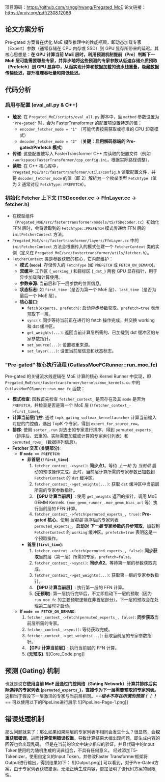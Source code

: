 项目源码：https://github.com/ranggihwang/Pregated_MoE
论文链接：https://arxiv.org/pdf/2308.12066
## 论文方案分析

Pre-gated 方案旨在优化 MoE 模型推理中的性能瓶颈，即动态加载专家（Expert）参数（通常存储在 CPU 内存或 SSD）到 GPU 显存所带来的延迟。其核心思想是：**在 GPU 计算当前 MoE 层时，利用预测机制提前（Pre）判断下一 MoE 层可能需要哪些专家，并异步地将这些预测的专家参数从低速存储介质预取（Prefetch）到 GPU 显存中，从而实现计算和数据加载的流水线重叠，隐藏数据传输延迟，提升推理吞吐量和降低延迟。**

## 代码分析
### **启用与配置 (eval_all.py & C++)**

*   **触发**: 在 `Pregated_MoE/scripts/eval_all.py` 脚本中，当 `method` 参数设置为 `"Pre-gated"` 时，会为 FasterTransformer 的配置项设置特定的值：
    *   `encoder_fetcher_mode = "1"` （可能代表按需获取或标准的 CPU 卸载模式）
    *   `decoder_fetcher_mode = "2"` （**关键：启用解码器端的 Pre-gated/Prefetch 模式**）
*   **传递**: 这些配置被写入 FasterTransformer C++ 库读取的配置文件（例如 `/workspace/FasterTransformer/cpp_config.ini`，根据实际路径调整）。
*   **读取**: 在 C++ 核心库中，`Pregated_MoE/src/fastertransformer/utils/config.h` 读取配置文件，并将 `decoder_fetcher_mode` 的值（即 2）解析为一个枚举类型 `FetchType`（值为 2 通常对应 `FetchType::PREFETCH`）。

### 初始化 Fetcher 上下文 (T5Decoder.cc -> FfnLayer.cc -> fetcher.h)

*   在模型组件（`Pregated_MoE/src/fastertransformer/models/t5/T5Decoder.cc`）初始化 FFN 层时，会将读取到的 `FetchType::PREFETCH` 模式传递给 FFN 层的 `initFetcherContext` 方法。
*   `Pregated_MoE/src/fastertransformer/layers/FfnLayer.cc` 中的 `initFetcherContext` 方法会根据传入的模式创建一个 `FetcherContext` 类的实例（定义在 `Pregated_MoE/src/fastertransformer/utils/fetcher.h`）。
*   `FetcherContext` 类是参数获取的核心，它内部维护：
    *   **模式 (`mode`)**: 存储传入的 `FetchType` (如 `PREFETCH` 或 `FETCH_ON_DEMAND`)。
    *   **双缓冲**: 工作区 (`_working_`) 和目标区 (`_dst_`) 两套 GPU 显存指针，用于异步加载和计算使用。
    *   **参数来源**: 当前层和下一层参数的位置信息。
    *   **状态标志**: 如 `first_time`（是否为第一个 MoE 层）、`last_time`（是否为最后一个 MoE 层）。
    *   **核心接口**:
        *   `fetch(experts, prefetch)`: 启动异步参数获取。`prefetch=true` 表示预取下一层。
        *   `sync()`: 同步等待当前正在进行的 fetch 操作完成，并交换 working 和 dst 缓冲区。
        *   `get_weights(...)`: 返回当前计算层所需的、已加载到 dst 缓冲区的专家参数指针。
        *   `set_source(...)`: 设置权重来源。
        *   `set_layer(...)`: 设置当前层信息和状态标志。

### "Pre-gated" 核心执行流程 (CutlassMoeFCRunner::run_moe_fc)

Pre-gated 的关键流水线逻辑在 MoE 计算的核心 Kernel Runner 中实现，即 `Pregated_MoE/src/fastertransformer/kernels/moe_kernels.cu` 中的 `CutlassMoeFCRunner::run_moe_fc` 函数：

*   **模式检查**: 函数首先检查 `fetcher_context_` 是否存在及其 `mode` 是否为 `PREFETCH`，并检查是否是第一个 MoE 层 (`!fetcher_context_->first_time`)。
*   **计算当前层门控**: 通过 `topk_gating_softmax_kernelLauncher` 计算当前输入对应的门控值，选出 TopK 个专家，得到 `expert_for_source_row`。
*   **排序**: 使用 `sorter_.run` 对选出的专家进行排序，得到 `permuted_experts_`（排序后、去重的、实际需要加载或计算的专家索引列表）和 `permuted_rows_`（数据排列信息）。
*   **Fetcher 交互 (关键部分)**:
    *   **If `mode == PREFETCH`:**
        *   **非首层 (`!first_time`)**:
            1.  `fetcher_context_->sync()`: **同步点1**。等待 *上一轮* 为 *当前层* 启动的预取操作完成。此时，当前层计算所需的专家参数已加载到 `FetcherContext` 的 `dst` 缓冲区。
            2.  `fetcher_context_->get_weights(...)`: 获取 `dst` 缓冲区中当前层所需的专家参数指针。
            3.  **【GPU 计算当前层】**: 使用 `get_weights` 返回的指针，调用 MoE GEMM Kernels（`moe_gemm_runner_.moe_gemm_bias_act` 等）执行当前层的 FFN 计算。
            4.  `fetcher_context_->fetch(permuted_experts_, true)`: **Pre-gated 核心**。使用 *当前层* 排序后的专家列表 `permuted_experts_`，**启动对 *下一层* 专家参数的异步预取**，加载到 `FetcherContext` 的 `working` 缓冲区。`prefetch=true` 表明这是一个预取操作。
        *   **首层 (`first_time`)**:
            1.  `fetcher_context_->fetch(permuted_experts_, false)`: **同步获取**当前层（第一层）所需的专家。`prefetch=false`。
            2.  `fetcher_context_->sync()`: **同步点2**。等待第一层的参数获取完成。
            3.  `fetcher_context_->get_weights(...)`: 获取第一层的专家参数指针。
            4.  **【GPU 计算当前层】**: 执行第一层的 FFN 计算。
            5.  **(无预取)**: 第一层执行完毕后，不立即启动下一层的预取（因为 `run_moe_fc` 的主要预取逻辑在非首层部分）。下一层的预取会在处理第二层时才启动。
    *   **If `mode == FETCH_ON_DEMAND`:**
        1.  `fetcher_context_->fetch(permuted_experts_, false)`: **同步获取**当前层所需的专家。
        2.  `fetcher_context_->sync()`: 等待获取完成。
        3.  `fetcher_context_->get_weights(...)`: 获取当前层的专家参数指针。
        4.  **【GPU 计算当前层】**: 执行当前层的 FFN 计算。
        5.  **(无预取)**.
![[Core_Code.png]]
## 预测 (Gating) 机制

也就是说**它使用当前 MoE 层通过门控网络（Gating Network）计算并排序后实际选择的专家列表 (`permuted_experts_`)，直接作为下一层需要预取的专家列表。** 这相当于假设下一层激活的专家与当前层相同。==***根本不存在所谓的预测！！！***==
可以使用以下的PipeLine进行展示
![[PipeLine-Page-1.png]]

## 错误处理机制
那么问题就来了：那么如果如果两层的专家列表不相同会发生什么？很显然，会**权重获取错误**，进而**计算使用错误权重**，导致计算结果大幅出现问题，即生成内容的回答也会出现乱码。
但是在当前的论文中缺少相应的验证，并且代码中的Input Token使用的为随机生成的词典组合，不具有任何意义。
经过添加T5-Tokenizer，使用自定义的Input Token，并修改Faster Transformer框架将Output进行输出，得到结果如下：
![[Output.png]]
可以看到，对于Pre-Gated方案，由于专家列表获取错误，无法正确生成内容，更加证明了该代码方案的局限性。